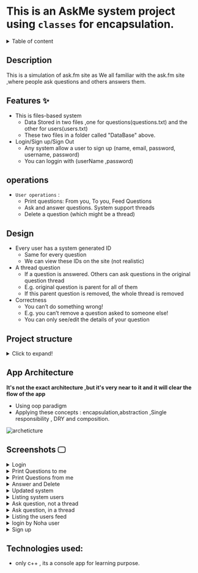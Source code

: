 # This is an **AskMe system project** using `classes` for encapsulation.

<details>
<summary>Table of content</summary>

- [This is an **AskMe system project** using `classes` for encapsulation.](#this-is-an-askme-system-project-using-classes-for-encapsulation)
  - [Description](#description)
  - [Features ✨](#features-)
  - [operations](#operations)
  - [Design](#design)
  - [Project structure](#project-structure)
  - [App Architecture](#app-architecture)
  - [Screenshots 🖵](#screenshots-)
  - [Technologies used:](#technologies-used)

</details>

## Description

This is a simulation of ask.fm site as We all familiar with the ask.fm site ,where people ask questions and others answers them.

## Features ✨

- This is files-based system
  - Data Stored in two files ,one for questions(questions.txt) and the other for users(users.txt)
  - These two files in a folder called "DataBase" above.
- Login/Sign up/Sign Out
  - Any system allow a user to sign up (name, email, password, username, password)
  - You can loggin with (userName ,password)

## operations

- `User operations` :
  - Print questions: From you, To you, Feed Questions
  - Ask and answer questions. System support threads
  - Delete a question (which might be a thread)

## Design

- Every user has a system generated ID
  - Same for every question
  - We can view these IDs on the site (not realistic)
- A thread question
  - If a question is answered. Others can ask questions in the original question thread
  - E.g. original question is parent for all of them
  - If this parent question is removed, the whole thread is removed
- Correctness
  - You can’t do something wrong!
  - E.g. you can’t remove a question asked to someone else!
  - You can only see/edit the details of your question

## Project structure

<details>
<summary>Click to expand!</summary>

```bash
## Project Structure

📦askme-site
 ┣ 📂DataBase
 ┃ ┣ 📜questions.txt
 ┃ ┗ 📜users.txt
 ┣ 📂include
 ┃ ┣ 📜ask_system.h
 ┃ ┣ 📜NoQuestionsException.h
 ┃ ┣ 📜question.h
 ┃ ┣ 📜question_manager.h
 ┃ ┣ 📜user.h
 ┃ ┗ 📜user_manager.h
 ┣ 📂src
 ┃ ┣ 📜ask_system.cpp
 ┃ ┣ 📜main.cpp
 ┃ ┣ 📜question.cpp
 ┃ ┣ 📜question_manager.cpp
 ┃ ┣ 📜user.cpp
 ┃ ┗ 📜user_manager.cpp
 ┣ 📜.gitignore
 ┗ 📜README.md
```

</details>

## App Architecture

**It's not the exact architecture ,but it's very near to it and it will clear the flow of the app**

- Using oop paradigm
- Applying these concepts : encapsulation,abstraction ,Single responsibility , DRY and composition.

![archeticture](https://user-images.githubusercontent.com/77184432/215352431-91a8888c-2864-409f-b374-6595c90a00ec.jpg)

## Screenshots 🖵

<details>
<summary>Login</summary>

![login](https://user-images.githubusercontent.com/77184432/176609043-74a5c95a-0686-479b-b589-f6f389070b36.png)

</details>

<details>
<summary>Print Questions to me</summary>

![Print-questions-to-me](https://user-images.githubusercontent.com/77184432/176609225-4028ceb0-e838-4a09-865f-d7bb34cccc62.png)

</details>

<details>
<summary>Print Questions from me</summary>

![print-questions-from-me](https://user-images.githubusercontent.com/77184432/176609311-3d0d6838-6b8c-482a-82b2-78ff6906aa7d.png)

</details>

<details>
<summary>Answer and Delete</summary>

![answer-and-delete-questions](https://user-images.githubusercontent.com/77184432/176609430-8c6f26a1-9698-4134-a728-751f32348927.png)

</details>

<details>
<summary>Updated system</summary>

![update-system](https://user-images.githubusercontent.com/77184432/176609542-17bddff8-fc7c-4e5d-a6a2-e8b59e2e107a.png)

</details>

<details>
<summary>Listing system users</summary>

![listing system users](https://user-images.githubusercontent.com/77184432/176609632-3f5046f1-2fe5-4a55-9595-59d445bc3679.png)

</details>

<details>
<summary>Ask question, not a thread</summary>

![asking question not a thread](https://user-images.githubusercontent.com/77184432/176609758-d82e43c3-b6b8-49fe-9c82-d6beaee1167c.png)

</details>

<details>
<summary>Ask question, in a thread</summary>

![ask question in a thread](https://user-images.githubusercontent.com/77184432/176609902-65d05356-1edc-4be6-b79c-2b63f199df09.png)

</details>

<details>
<summary>Listing the users feed</summary>

![listing users feed](https://user-images.githubusercontent.com/77184432/176609995-eef3f6b8-a2cd-4bff-87d1-c29af4f92502.png)

</details>

<details>
<summary>login by Noha user</summary>

![loging by another user](https://user-images.githubusercontent.com/77184432/176610183-fb29b01a-d1ca-452c-8f42-0eb6d0c058e9.png)

</details>

<details>
<summary>Sign up</summary>

![signup an account](https://user-images.githubusercontent.com/77184432/176610292-cab690b2-99e9-438c-b298-e8fe229192be.png)

</details>

## Technologies used:

- only c++ , its a console app for learning purpose.
